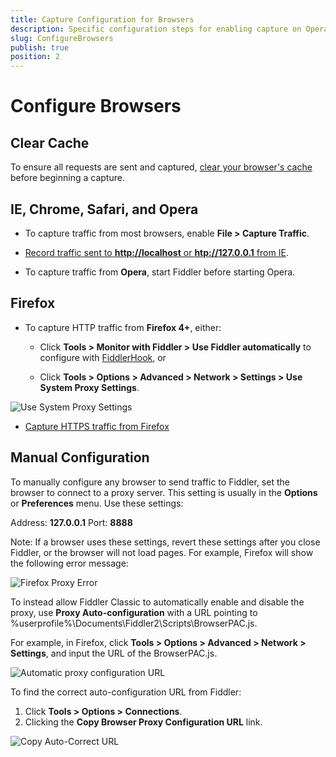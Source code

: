 ```yaml
---
title: Capture Configuration for Browsers
description: Specific configuration steps for enabling capture on Opera, Firefox, and other non-Chromium browsers.
slug: ConfigureBrowsers
publish: true
position: 2
---
```


Configure Browsers
==================

Clear Cache
-----------

To ensure all requests are sent and captured, [clear your browser's cache][7] before beginning a capture.

IE, Chrome, Safari, and Opera
-----------------------------
+ To capture traffic from most browsers, enable **File > Capture Traffic**. 

+ [Record traffic sent to **http://localhost** or **htp://127.0.0.1** from IE][6].

+ To capture traffic from **Opera**, start Fiddler before starting Opera.

Firefox
-------

+ To capture HTTP traffic from **Firefox 4+**, either:

  + Click **Tools > Monitor with Fiddler > Use Fiddler automatically** to configure with [FiddlerHook][8], or

  + Click **Tools > Options > Advanced > Network > Settings > Use System Proxy Settings**. 

 ![Use System Proxy Settings][10]

+ [Capture HTTPS traffic from Firefox][9]

Manual Configuration
--------------------

To manually configure any browser to send traffic to Fiddler, set the browser to connect to a proxy server. This setting is usually in the **Options** or **Preferences** menu. Use these settings:

Address: **127.0.0.1**
Port: **8888**

Note: If a browser uses these settings, revert these settings after you close Fiddler, or the browser will not load pages. For example, Firefox will show the following error message:

![Firefox Proxy Error][11]

To instead allow Fiddler Classic to automatically enable and disable the proxy, use **Proxy Auto-configuration** with a URL pointing to %userprofile%\Documents\Fiddler2\Scripts\BrowserPAC.js.

For example, in Firefox, click **Tools > Options > Advanced > Network > Settings**, and input the URL of the BrowserPAC.js.

![Automatic proxy configuration URL][4]

To find the correct auto-configuration URL from Fiddler:

1. Click **Tools > Options > Connections**.
2. Clicking the **Copy Browser Proxy Configuration URL** link.

![Copy Auto-Correct URL][5]


[1]: ../../images/ConfigureBrowsers/ExportRootCertificateToDesktop.png
[2]: ../../images/ConfigureBrowsers/ImportCertificate.png
[3]: ../../images/ConfigureBrowsers/TrustThisCAToIdentifyWebsites.png
[4]: ../../images/ConfigureBrowsers/BrowserPAC.png
[5]: ../../images/ConfigureBrowsers/CopyAutoCorrectURL.jpg
[6]: ./MonitorLocalTraffic
[7]: http://www.wikihow.com/Clear-Your-Browser's-Cache
[8]: ../../KnowledgeBase/FiddlerHook
[9]: ./FirefoxHTTPS
[10]: ../../images/ConfigureBrowsers/UseSystemProxySettings.png
[11]: ../../images/ConfigureBrowsers/FirefoxProxyError.png